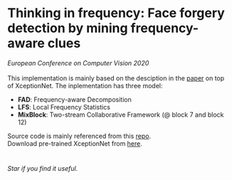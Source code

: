 # Thinking in frequency: Face forgery detection by mining frequency-aware clues
*European Conference on Computer Vision 2020* <br /> 
<br />
This implementation is mainly based on the desciption in the [paper](https://www.ecva.net/papers/eccv_2020/papers_ECCV/papers/123570086.pdf) on top of XceptionNet. The inplementation has three model:
* **FAD**: Frequency-aware Decomposition
* **LFS**: Local Frequency Statistics
* **MixBlock**: Two-stream Collaborative Framework (@ block 7 and block 12)

Source code is mainly referenced from this [repo](https://github.com/yyk-wew/F3Net). <br />
Download pre-trained XceptionNet from [here](http://data.lip6.fr/cadene/pretrainedmodels/xception-b5690688.pth).
#
*Star if you find it useful.*
